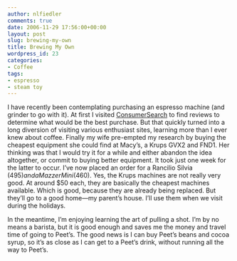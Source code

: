 ```yaml
---
author: nlfiedler
comments: true
date: 2006-11-29 17:56:00+00:00
layout: post
slug: brewing-my-own
title: Brewing My Own
wordpress_id: 23
categories:
- Coffee
tags:
- espresso
- steam toy
---
```


I have recently been contemplating purchasing an espresso machine (and grinder to go with it). At first I visited [ConsumerSearch](http://www.consumersearch.com/) to find reviews to determine what would be the best purchase. But that quickly turned into a long diversion of visiting various enthusiast sites, learning more than I ever knew about coffee. Finally my wife pre-empted my research by buying the cheapest equipment she could find at Macy’s, a Krups GVX2 and FND1. Her thinking was that I would try it for a while and either abandon the idea altogether, or commit to buying better equipment. It took just one week for the latter to occur. I’ve now placed an order for a Rancilio Silvia ($495) and a Mazzer Mini ($460). Yes, the Krups machines are not really very good. At around $50 each, they are basically the cheapest machines available. Which is good, because they are already being replaced. But they’ll go to a good home—my parent’s house. I’ll use them when we visit during the holidays.

   

In the meantime, I’m enjoying learning the art of pulling a shot. I’m by no means a barista, but it is good enough and saves me the money and travel time of going to Peet’s. The good news is I can buy Peet’s beans and cocoa syrup, so it’s as close as I can get to a Peet’s drink, without running all the way to Peet’s.
